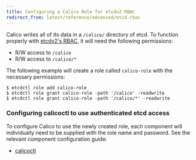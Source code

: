 ```yaml
---
title: Configuring a Calico Role for etcdv2 RBAC
redirect_from: latest/reference/advanced/etcd-rbac
---
```


Calico writes all of its data in a `/calico/` directory of etcd.
To function properly with [etcdv2's RBAC](https://coreos.com/etcd/docs/latest/authentication.html),
it will need the following permissions:

- R/W access to `/calico`
- R/W access to `/calico/*`

The following example will create a role called `calico-role` with the necessary
permissions:

```
$ etcdctl role add calico-role
$ etcdctl role grant calico-role -path '/calico' -readwrite
$ etcdctl role grant calico-role -path '/calico/*' -readwrite
```

### Configuring calicoctl to use authenticated etcd access

To configure Calico to use the newly created role, each component will
individually need to be supplied with the role name and password. See the relevant
component configuration guide:

- [calicoctl]({{site.baseurl}}/{{page.version}}/reference/calicoctl/setup/etcdv2)
